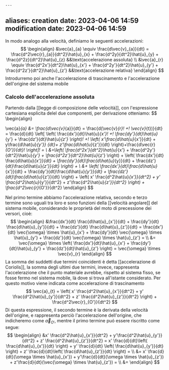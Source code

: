 	---
aliases: 
creation date: 2023-04-06 14:59
modification date: 2023-04-06 14:59
---

In modo analogo alla velocità, definiamo le seguenti accelerazioni:
$$
\begin{align}
&\vec{a}_{a} \equiv \frac{d\vec{v}_{a}}{dt} = \frac{d^2\vec{r}_{a}}{dt^2}\hat{u}_{x} + \frac{d^2y}{dt^2}\hat{u}_{y} + \frac{d^2z}{dt^2}\hat{u}_{z}  &&\text{accelerazione assoluta}   \\
&\vec{a}_{r} \equiv \frac{d^2x'}{dt^2}\hat{u}_{x'} + \frac{d^2y'}{dt^2}\hat{u}_{y'} + \frac{d^2z'}{dt^2}\hat{u}_{z'}  &&\text{accelerazione relativa}
\end{align}
$$
Introdurremo poi anche l'accelerazione di trascinamento e l'accelerazione dell'origine del sistema mobile


### Calcolo dell'accelerazione assoluta
Partendo dalla [[legge di composizione delle velocità]], con l'espressione cartesiana esplicita delel due componenti, per derivazione otteniamo:
$$
\begin{align}

\vec{a}_{a} &= \frac{d\vec{v}_{a}}{dt} = \frac{d(\vec{v}_{r}\! +\! \vec{v}_{t})}{dt} = \frac{d}{dt} \left[ \left( \frac{dx'}{dt}\hat{u}_{x'}\! +\! \frac{dy'}{dt}\hat{u}_{y'} + \frac{dz'}{dt}\hat{u}_{z'}    \right)\! +\! \left( x'\frac{d\hat{u}_{x'}}{dt} + y\frac{d\hat{u}_{y'}} {dt}+ z'\frac{d\hat{u}_{z'}}{dt}    \right)+\frac{d\vec{r}_{O'}}{dt}\!  \right]\!   = \\
&=\left( \frac{d^2x'}{dt^2}\hat{u}_{x'} + \frac{d^2y'}{dt^2}\hat{u}_{y'} + \frac{d^2z'}{dt^2}\hat{u}_{z'}    \right) + \left( \frac{dx'}{dt} \frac{d\hat{u}_{x'}}{dt} + \frac{dy'}{dt}\frac{d\hat{u}_{y}}{dt} + \frac{dz'}{dt}\frac{d\hat{u}_{z'}}{dt}       \right) + \\
&+ \left( \frac{dx'}{dt}\frac{d\hat{u}_{x'}}{dt} + \frac{dy'}{dt}\frac{d\hat{u}_{y'}}{dt} + \frac{dz'}{dt}\frac{d\hat{u}_{z'}}{dt}       \right) + \left( x' \frac{d^2\hat{u}_{x'}}{dt^2} + y' \frac{d^2\hat{u}_{y'}}{dt^2} + z'\frac{d^2\hat{u}_{z'}}{dt^2}   \right) + \frac{d^2\vec{r}_{O'}}{dt^2} 
\end{align}
$$

Nel primo termine abbiamo l'accelerazione relativa, 
secondo e terzo termine sono uguali tra loro e sono funzioni della [[velocità angolare]] del sistema mobile, considerando le proprietà del moto di precessione dei versori, cioè: 
$$ \begin{align}
&\frac{dx'}{dt} \frac{d\hat{u}_{x'}}{dt} + \frac{dy'}{dt} \frac{d\hat{u}_{y'}}{dt} + \frac{dz'}{dt} \frac{d\hat{u}_{z'}}{dt} = \frac{dx'}{dt} \vec{\omega} \times \hat{u}_{x'} + \frac{dy'}{dt} \vec{\omega} \times \hat{u}_{y'} + \frac{dz'}{dt} \vec{\omega} \times \hat{u}_{z'} = \\
&=         \vec{\omega} \times \left( \frac{dx'}{dt}\hat{u}_{x'} + \frac{dy'}{dt}\hat{u}_{y'} + \frac{dz'}{dt}\hat{u}_{z'}    \right) = \vec{\omega} \times \vec{v}_{r}
\end{align} $$
La somma dei suddetti due termini coincidenti è detta [[accelerazione di Coriolis]], la somma degli ultimi due termini, invece, rappresenta l'accelerazione che il punto materiale avrebbe, rispetto al sistema fisso, se fosse fermo nel sistema mobile, là dove si trova all'istante considerato. Per questo motivo viene indicata come accelerazione di trascinamento
$$
\vec{a}_{t} = \left( x' \frac{d^2\hat{u}_{x'}}{dt^2} + y' \frac{d^2\hat{u}_{y'}}{dt^2} + z' \frac{d^2\hat{u}_{z'}}{dt^2}    \right) + \frac{d^2\vec{r}_{O'}}{dt^2} 
$$
Di questa espressione, il secondo termine è la derivata della velocità dell'origine, e rappresenta perciò l'accelerazione dell'origine, che indicheremo come $\vec{a}_{O'}$, mentre il primo termine puó essere riscritto come segue:
$$
\begin{align}
&x' \frac{d^2\hat{u}_{x'}}{dt^2} + y'\frac{d^2\hat{u}_{y'}}{dt^2}   + z' \frac{d^2\hat{u}_{z'}}{dt^2} = x' \frac{d}{dt}\left( \frac{d\hat{u}_{x'}}{dt}  \right) + y' \frac{d}{dt} \left( \frac{d\hat{u}_{y'}}{dt}  \right) + z' \frac{d}{dt}\left( \frac{d\hat{u}_{z'}}{dt}  \right) = \\
&=  x' \frac{d}{dt}(\omega \times \hat{u}_{x'}) + y'\frac{d}{dt}(\omega \times \hat{u}_{z'}) + z'\frac{d}{dt}(\vec{\omega} \times \hat{u}_{z'})  = \\
&=  
\end{align}
$$